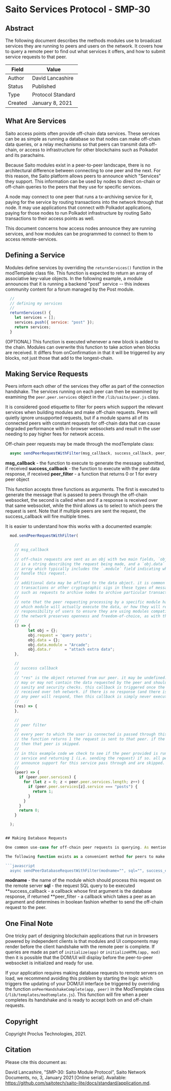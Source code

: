 # Saito Services Protocol - SMP-30

## Abstract

The following document describes the methods modules use to broadcast services they are running to peers and users on the network. It covers how to query a remote peer to find out what services it offers, and how to submit service requests to that peer.

| Field   | Value             |
| ------- | ----------------- |
| Author  | David Lancashire  |
| Status  | Published         |
| Type    | Protocol Standard |
| Created | January 8, 2021   |

## What Are Services

Saito access points often provide off-chain data services. These services can be as simple as running a database so that nodes can make off-chain data queries, or a relay mechanisms so that peers can transmit data off-chain, or access to infrastructure for other blockchains such as Polkadot and its parachains.

Because Saito modules exist in a peer-to-peer landscape, there is no architectural difference between connecting to one peer and the next. For this reason, the Saito platform allows peers to announce which "Services" they support. This information can be used by nodes to direct on-chain or off-chain queries to the peers that they use for specific services.

A node may connect to one peer that runs a tx-archiving service for it, paying for the service by routing transactions into the network through that node. It may use applications that connect with Polkadot applications, paying for those nodes to run Polkadot infrastructure by routing Saito transactions to their access points as well.

This document concerns how access nodes announce they are running services, and how modules can be programmed to connect to them to access remote-services.

## Defining a Service

Modules define services by overriding the `returnServices()` function in the modTemplate class file. This function is expected to return an array of associative key-value objects. In the following example, a module announces that it is running a backend "post" service -- this indexes community content for a forum managed by the Post module.

```javascript
  //
  // defining my services
  //
  returnServices() {
    let services = [];
    services.push({ service: "post" });
    return services;
  }
```

(OPTIONAL) This function is executed whenever a new block is added to the chain. Modules can overwrite this function to take action when blocks are received. It differs from onConfirmation in that it will be triggered by any blocks, not just those that add to the longest-chain.

## Making Service Requests

Peers inform each other of the services they offer as part of the connection handshake. The services running on each peer can then be examined by examining the `peer.peer.services` object in the `/lib/saito/peer.js` class.

It is considered good etiquette to filter for peers which support the relevant services when building modules and make off-chain requests. Peers will quietly ignore unsupported requests, but if a module spams all of its connected peers with constant requests for off-chain data that can cause degraded performance with in-browser websockets and result in the user needing to pay higher fees for network access.

Off-chain peer requests may be made through the modTemplate class:

```javascript
  async sendPeerRequestWithFilter(msg_callback, success_callback, peer_filter) {}
```

**msg_callback** - the function to execute to generate the message submitted, if received
**success_callback** - the function to execute with the peer data response, if received
**peer_filter** - a function that returns 0 or 1 for every peer object

This function accepts three functions as arguments. The first is executed to generate the message that is passed to peers through the off-chain websocket, the second is called when and if a response is received over that same websocket, while the third allows us to select to which peers the request is sent. Note that if multiple peers are sent the request, the success_callback will fire multiple times.

It is easier to understand how this works with a documented example:

````javascript
  mod.sendPeerRequestWithFilter(

    //
    // msg_callback
    //
    // off-chain requests are sent as an obj with two main fields, `obj.request` which
    // is a string describing the request being made, and a `obj.data` associative-
    // array which typically includes the `.module` field indicating which module should
    // handle this request.
    //
    // additional data may be affixed to the data object. it is common to send signed
    // transactions or other cryptographic sigs in these types of messages, for instance,
    // such as requests to archive nodes to archive particular transactions.
    //
    // note that the peer requesting processing by a specific module has no guarantee of
    // which module will actually execute the data, or how they will respond. it is the
    // responsibility of users to ensure they are using modules compatible with peers,
    // the network preserves openness and freedom-of-choice, as with the HTML protocol.
    //
    () => {
          let obj = {};
          obj.request = 'query posts';
          obj.data = {};
          obj.data.module = "Arcade";
          obj.data.r      = "attach extra data";
    },

    //
    // success callback
    //
    // "res" is the object returned from our peer. it may be undefined. it may be null. it
    // may or may not contain the data requested by the peer and should be subject to
    // sanity and security checks. this callback is triggered once the object has been
    // received over teh network. if there is no response (and there is no guarantee that
    // any peer will respond, then this callback is simply never executed.
    //
    (res) => {
    },

    //
    // peer filter
    //
    // every peer to which the user is connected is passed through this filter callback. if
    // the function returns 1 the request is sent to that peer. if the function returns 0
    // then that peer is skipped.
    //
    // in this example code we check to see if the peer provided is running the "posts"
    // service and returning 1 (i.e. sending the request) if so. all peers that do not
    // announce support for this service pass through and are skipped.
    //
    (peer) => {
      if (peer.peer.services) {
        for (let z = 0; z < peer.peer.services.length; z++) {
          if (peer.peer.services[z].service === "posts") {
            return 1;
          }
        }
      }
      return 0;
    }

  );


## Making Database Requests

One common use-case for off-chain peer requests is querying. As mentioned in our [Application protocol](application.md), modules that create an `/sql` subdirectory and place table definition files in there will automatically create tables.

The following function exists as a convenient method for peers to make SQL queries on remote databases. As with other off-chain requests, there is no guarantee that peers will provide data in response to requests or return data in the expected format. The following standard is used by core Saito applications:

```javascript
  async sendPeerDatabaseRequestWithFilter(modname="", sql="", success_callback=null, peerfilter=null) {}
````

**modname** - the name of the module which should process this request on the remote server
**sql** - the request SQL query to be executed
**success_callback - a callback whose first argument is the database response, if returned
**peer_filter - a callback which takes a peer as an argument and determines in boolean fashion whether to send the off-chain request to the peer.

## One Final Note

One tricky part of designing blockchain applications that run in browsers powered by independent clients is that modules and UI components may render before the client handshake with the remote peer is complete. If queries are made as part of `initialize(app)` or `initializeHTML(app, mod)` then it is possible that the DOM/UI will display before the peer-to-peer websocket is initialized and ready for use.

If your application requires making database requests to remote servers on load, we recommend avoiding this problem by starting the logic which triggers the updating of your DOM/UI interface be triggered by overriding the function `onPeerHandshakeComplete(app, peer)` in the ModTemplate class (`/lib/templates/modtemplate.js`). This function will fire when a peer completes its handshake and is ready to accept both on and off-chain requests.

## Copyright

Copyright Proclus Technologies, 2021.

## Citation

Please cite this document as:

David Lancashire, "SMP-30: Saito Module Protocol", Saito Network Documents, no, 3, January 2021 [Online serial]. Available: https://github.com/saitotech/saito-lite/docs/standard/application.md.
